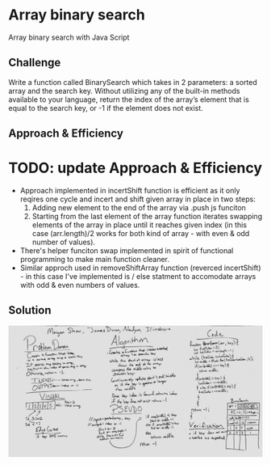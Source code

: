 # Array binary search
Array binary search with Java Script

## Challenge
Write a function called BinarySearch which takes in 2 parameters: a sorted array and the search key. Without utilizing any of the built-in methods available to your language, return the index of the array’s element that is equal to the search key, or -1 if the element does not exist.

## Approach & Efficiency
# TODO: update Approach & Efficiency
* Approach implemented in incertShift function is efficient as it only reqires one cycle and incert and shift given array in place in two steps:
    1. Adding new element to the end of the array via .push js funciton
    2. Starting from the last element of the array function iterates swapping elements of the array in place until it reaches given index (in this case (arr.length)/2 works for both kind of array - with even & odd number of values). 
* There's helper funciton swap implemented in spirit of functional programming to make main function cleaner.
* Similar approch used in removeShiftArray function (reverced incertShift) - in this case I've implemented is / else statment to accomodate arrays with odd & even numbers of values. 

## Solution

![solution for insertShiftArray](/assets/array-binary-search.jpg)